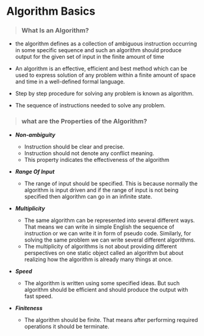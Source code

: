 # Algorithm Basics

> ### What Is an Algorithm?

- the algorithm defines as a collection of ambiguous instruction occurring in some specific sequence and such an algorithm should produce output for the given set of input in the finite amount of time

- An algorithm is an effective, efficient and best method which can be used to express solution of any problem within a finite amount of space and time in a well-defined formal language.

- Step by step procedure for solving any problem is known as algorithm.

- The sequence of instructions needed to solve any problem.

> ### what are the Properties of the Algorithm?

- **_Non-ambiguity_**

  - Instruction should be clear and precise.
  - Instruction should not denote any conflict meaning.
  - This property indicates the effectiveness of the algorithm

- **_Range Of Input_**

  - The range of input should be specified. This is because normally the algorithm is input driven and if the range of input is not being specified then algorithm can go in an infinite state.

- **_Multiplicity_**

  - The same algorithm can be represented into several different ways. That means we can write in simple English the sequence of instruction or we can write it in form of pseudo code. Similarly, for solving the same problem we can write several different algorithms.
  - The multiplicity of algorithms is not about providing different perspectives on one static object called an algorithm but about realizing how the algorithm is already many things at once.

- **_Speed_**

  - The algorithm is written using some specified ideas. But such algorithm should be efficient and should produce the output with fast speed.

- **_Finiteness_**
  - The algorithm should be finite. That means after performing required operations it should be terminate.

